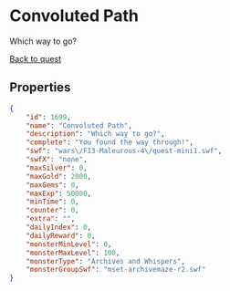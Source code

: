 # Convoluted Path

Which way to go?

[Back to quest](../quests.md)

## Properties

```json
{
    "id": 1699,
    "name": "Convoluted Path",
    "description": "Which way to go?",
    "complete": "You found the way through!",
    "swf": "wars\/F13-Maleurous-4\/quest-mini1.swf",
    "swfX": "none",
    "maxSilver": 0,
    "maxGold": 2000,
    "maxGems": 0,
    "maxExp": 50000,
    "minTime": 0,
    "counter": 0,
    "extra": "",
    "dailyIndex": 0,
    "dailyReward": 0,
    "monsterMinLevel": 0,
    "monsterMaxLevel": 100,
    "monsterType": "Archives and Whispers",
    "monsterGroupSwf": "mset-archivemaze-r2.swf"
}
```

